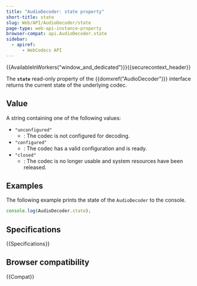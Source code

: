 ```yaml
---
title: "AudioDecoder: state property"
short-title: state
slug: Web/API/AudioDecoder/state
page-type: web-api-instance-property
browser-compat: api.AudioDecoder.state
sidebar:
  - apiref:
      - WebCodecs API
---
```


{{AvailableInWorkers("window_and_dedicated")}}{{securecontext_header}}

The **`state`** read-only property of the {{domxref("AudioDecoder")}} interface returns the current state of the underlying codec.

## Value

A string containing one of the following values:

- `"unconfigured"`
  - : The codec is not configured for decoding.
- `"configured"`
  - : The codec has a valid configuration and is ready.
- `"closed"`
  - : The codec is no longer usable and system resources have been released.

## Examples

The following example prints the state of the `AudioDecoder` to the console.

```js
console.log(AudioDecoder.state);
```

## Specifications

{{Specifications}}

## Browser compatibility

{{Compat}}
